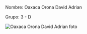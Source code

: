 Nombre: Oaxaca Orona David Adrian

Grupo: 3 - D

![Oaxaca Orona David Adrian foto](html/blob/main/f1.jpg)
